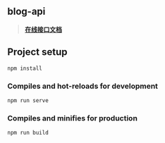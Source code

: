 ## blog-api
> **[在线接口文档](https://console-docs.apipost.cn/preview/7c4bd06cdf7f40b4/8911b75e0126286d)**
## Project setup
```
npm install
```

### Compiles and hot-reloads for development
```
npm run serve
```

### Compiles and minifies for production
```
npm run build
```
